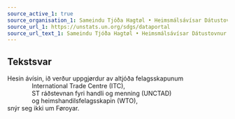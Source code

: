 ```yaml
---
source_active_1: true
source_organisation_1: Sameindu Tjóða Hagtøl • Heimsmálsávísar Dátustovnur
source_url_1: https://unstats.un.org/sdgs/dataportal
source_url_text_1: Sameindu Tjóða Hagtøl • Heimsmálsávísar Dátustovnur
---
```

## Tekstsvar  
Hesin ávísin, ið verður uppgjørdur av altjóða felagsskapunum  
    International Trade Centre (ITC),  
    ST ráðstevnan fyri handli og menning (UNCTAD)  
    og heimshandilsfelagsskapin (WTO),  
snýr seg ikki um Føroyar.
